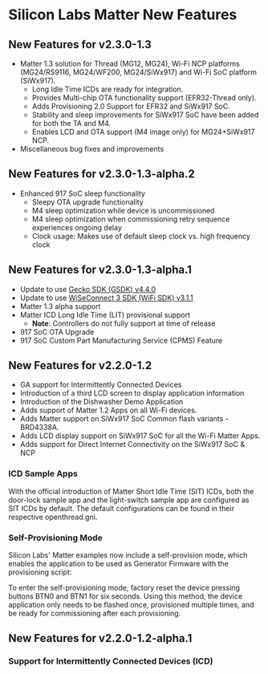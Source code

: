 # Silicon Labs Matter New Features

## New Features for v2.3.0-1.3

- Matter 1.3 solution for Thread (MG12, MG24), Wi-Fi NCP platforms (MG24/RS9116, MG24/WF200, MG24/SiWx917) and Wi-Fi SoC platform (SiWx917).
  - Long Idle Time ICDs are ready for integration.
  - Provides Multi-chip OTA functionality support (EFR32-Thread only).
  - Adds Provisioning 2.0 Support for EFR32 and SiWx917 SoC.
  - Stability and sleep improvements for SiWx917 SoC have been added for both the TA and M4.
  - Enables LCD and OTA support (M4 image only) for MG24+SiWx917 NCP.
- Miscellaneous bug fixes and improvements

## New Features for v2.3.0-1.3-alpha.2

- Enhanced 917 SoC sleep functionality
  - Sleepy OTA upgrade functionality
  - M4 sleep optimization while device is uncommissioned
  - M4 sleep optimization when commissioning retry sequence experiences ongoing delay
  - Clock usage: Makes use of default sleep clock vs. high frequency clock

## New Features for v2.3.0-1.3-alpha.1

- Update to use [Gecko SDK (GSDK) v4.4.0](https://docs.silabs.com/gecko-platform/4.4.0/platform-overview/)
- Update to use [WiSeConnect 3 SDK (WiFi SDK) v3.1.1](https://docs.silabs.com/wiseconnect/3.1.1/wiseconnect-developing-with-wiseconnect-sdk/)
- Matter 1.3 alpha support
- Matter ICD Long Idle Time (LIT) provisional support
  - **Note**: Controllers do not fully support at time of release
- 917 SoC OTA Upgrade
- 917 SoC Custom Part Manufacturing Service (CPMS) Feature

## New Features for v2.2.0-1.2

- GA support for Intermittently Connected Devices
- Introduction of a third LCD screen to display application information
- Introduction of the Dishwasher Demo Application
- Adds support of Matter 1.2 Apps on all Wi-Fi devices.
- Adds Matter support on SiWx917 SoC Common flash variants - BRD4338A.
- Adds LCD display support on SiWx917 SoC for all the Wi-Fi Matter Apps.
- Adds support for Direct Internet Connectivity on the SiWx917 SoC & NCP

### ICD Sample Apps
With the official introduction of Matter Short Idle Time (SIT) ICDs, both the door-lock sample app and the light-switch sample app are configured as SIT ICDs by default.
The default configurations can be found in their respective openthread.gni.

### Self-Provisioning Mode

Silicon Labs' Matter examples now include a self-provision mode, which enables the application to be used as Generator Firmware with the provisioning script:

To enter the self-provisioning mode, factory reset the device pressing buttons BTN0 and BTN1 for six seconds. Using this method, the device application only needs to be flashed once, provisioned multiple times, and be ready for commissioning after each provisioning.

## New Features for v2.2.0-1.2-alpha.1

### Support for Intermittently Connected Devices (ICD)